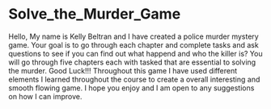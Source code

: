 # Solve_the_Murder_Game
Hello, My name is Kelly Beltran and I have created a police murder mystery game. Your goal is to go through each chapter and complete tasks and ask questions to see if you can find out what happend and who the killer is? You will go through five chapters each with tasked that are essential to solving the murder. Good Luck!!! Throughout this game I have used different elements I learned throughout the course to create a overall interesting and smooth flowing game. I hope you enjoy and I am open to any suggestions on how I can improve.
